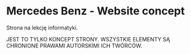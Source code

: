 # Mercedes Benz - Website concept
Strona na lekcję informatyki.

JEST TO TYLKO KONCEPT STRONY.
WSZYSTKIE ELEMENTY SĄ CHRONIONE
PRAWAMI AUTORSKIMI ICH TWÓRCÓW.
